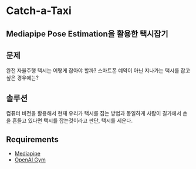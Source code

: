 # Catch-a-Taxi
## Mediapipe Pose Estimation을 활용한 택시잡기

## 문제
완전 자율주행 택시는 어떻게 잡아야 할까? 스마트폰 예약이 아닌 지나가는 택시를 잡고싶은 경우에는?

## 솔루션
컴퓨터 비전을 활용해서 현재 우리가 택시를 잡는 방법과 동일하게 사람이 길가에서 손을 흔들고 있다면 택시를 잡는것이라고 판단, 택시를 세운다.

## Requirements
- [Mediapipe](https://google.github.io/mediapipe/)
- [OpenAI Gym](https://gym.openai.com/)



